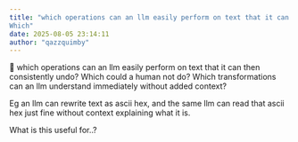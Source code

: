 ```yaml
---
title: "which operations can an llm easily perform on text that it can then consistently undo 
Which"
date: 2025-08-05 23:14:11
author: "qazzquimby"
---
```


💭 which operations can an llm easily perform on text that it can then consistently undo?
Which could a human not do?
Which transformations can an llm understand immediately without added context?

Eg an llm can rewrite text as ascii hex, and the same llm can read that ascii hex just fine without context explaining what it is.

What is this useful for..?